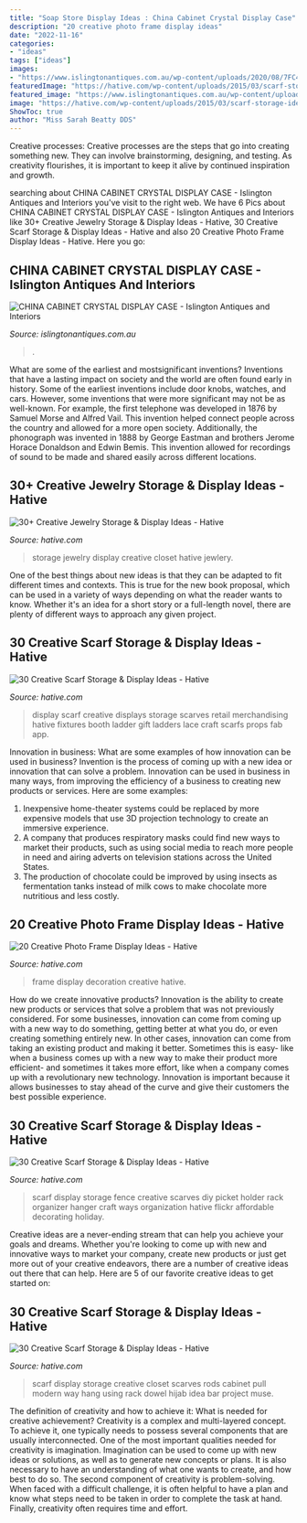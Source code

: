 ```yaml
---
title: "Soap Store Display Ideas : China Cabinet Crystal Display Case"
description: "20 creative photo frame display ideas"
date: "2022-11-16"
categories:
- "ideas"
tags: ["ideas"]
images:
- "https://www.islingtonantiques.com.au/wp-content/uploads/2020/08/7FC46296-7A13-4873-9816-E15A7BB24E4A.jpeg"
featuredImage: "https://hative.com/wp-content/uploads/2015/03/scarf-storage-ideas/18-creative-scarf-storage-and-display-ideas.jpg"
featured_image: "https://www.islingtonantiques.com.au/wp-content/uploads/2020/08/7FC46296-7A13-4873-9816-E15A7BB24E4A.jpeg"
image: "https://hative.com/wp-content/uploads/2015/03/scarf-storage-ideas/12-creative-scarf-storage-and-display-ideas.jpg"
ShowToc: true
author: "Miss Sarah Beatty DDS"
---
```



Creative processes:
Creative processes are the steps that go into creating something new. They can involve brainstorming, designing, and testing. As creativity flourishes, it is important to keep it alive by continued inspiration and growth.

	

		
searching about CHINA CABINET CRYSTAL DISPLAY CASE - Islington Antiques and Interiors you've visit to the right web. We have 6 Pics about CHINA CABINET CRYSTAL DISPLAY CASE - Islington Antiques and Interiors like 30+ Creative Jewelry Storage &amp; Display Ideas - Hative, 30 Creative Scarf Storage &amp; Display Ideas - Hative and also 20 Creative Photo Frame Display Ideas - Hative. Here you go:
		
    
## CHINA CABINET CRYSTAL DISPLAY CASE - Islington Antiques And Interiors

<img loading=lazy src="https://www.islingtonantiques.com.au/wp-content/uploads/2020/08/7FC46296-7A13-4873-9816-E15A7BB24E4A.jpeg" onerror="this.onerror=null;this.src='https://tse3.mm.bing.net/th?id=OIP.hdIHMHf3skG1ESPEVzH8pgHaGb&amp;pid=15.1';" alt="CHINA CABINET CRYSTAL DISPLAY CASE - Islington Antiques and Interiors">

_Source: islingtonantiques.com.au_

>. 

	

What are some of the earliest and mostsignificant inventions?
Inventions that have a lasting impact on society and the world are often found early in history. Some of the earliest inventions include door knobs, watches, and cars. However, some inventions that were more significant may not be as well-known. For example, the first telephone was developed in 1876 by Samuel Morse and Alfred Vail. This invention helped connect people across the country and allowed for a more open society. Additionally, the phonograph was invented in 1888 by George Eastman and brothers Jerome Horace Donaldson and Edwin Bemis. This invention allowed for recordings of sound to be made and shared easily across different locations.

    
## 30+ Creative Jewelry Storage &amp; Display Ideas - Hative

<img loading=lazy src="https://hative.com/wp-content/uploads/2015/01/jewelry-storage-display-ideas/19-closet-jewlery-storage.jpg" onerror="this.onerror=null;this.src='https://tse3.mm.bing.net/th?id=OIP.CcOPw0UBFo31M4naFHWcrwHaLH&amp;pid=15.1';" alt="30+ Creative Jewelry Storage &amp; Display Ideas - Hative">

_Source: hative.com_

>storage jewelry display creative closet hative jewlery. 

	

One of the best things about new ideas is that they can be adapted to fit different times and contexts. This is true for the new book proposal, which can be used in a variety of ways depending on what the reader wants to know. Whether it's an idea for a short story or a full-length novel, there are plenty of different ways to approach any given project.

    
## 30 Creative Scarf Storage &amp; Display Ideas - Hative

<img loading=lazy src="https://hative.com/wp-content/uploads/2015/03/scarf-storage-ideas/18-creative-scarf-storage-and-display-ideas.jpg" onerror="this.onerror=null;this.src='https://tse3.mm.bing.net/th?id=OIP.c5J0HupbKDhjwNlEKR3-MwHaMY&amp;pid=15.1';" alt="30 Creative Scarf Storage &amp; Display Ideas - Hative">

_Source: hative.com_

>display scarf creative displays storage scarves retail merchandising hative fixtures booth ladder gift ladders lace craft scarfs props fab app. 

	

Innovation in business: What are some examples of how innovation can be used in business?
Invention is the process of coming up with a new idea or innovation that can solve a problem. Innovation can be used in business in many ways, from improving the efficiency of a business to creating new products or services. Here are some examples: 
1. Inexpensive home-theater systems could be replaced by more expensive models that use 3D projection technology to create an immersive experience. 
2. A company that produces respiratory masks could find new ways to market their products, such as using social media to reach more people in need and airing adverts on television stations across the United States. 
3. The production of chocolate could be improved by using insects as fermentation tanks instead of milk cows to make chocolate more nutritious and less costly. 

    
## 20 Creative Photo Frame Display Ideas - Hative

<img loading=lazy src="https://hative.com/wp-content/uploads/2014/08/photo-frame-ideas/15-stairwell-photo-wall-decoration.jpg" onerror="this.onerror=null;this.src='https://tse1.mm.bing.net/th?id=OIP.DDzoKH5ls5A57y_QTRu71AHaLH&amp;pid=15.1';" alt="20 Creative Photo Frame Display Ideas - Hative">

_Source: hative.com_

>frame display decoration creative hative. 

	

How do we create innovative products?
Innovation is the ability to create new products or services that solve a problem that was not previously considered. For some businesses, innovation can come from coming up with a new way to do something, getting better at what you do, or even creating something entirely new. In other cases, innovation can come from taking an existing product and making it better. Sometimes this is easy- like when a business comes up with a new way to make their product more efficient- and sometimes it takes more effort, like when a company comes up with a revolutionary new technology. Innovation is important because it allows businesses to stay ahead of the curve and give their customers the best possible experience.

    
## 30 Creative Scarf Storage &amp; Display Ideas - Hative

<img loading=lazy src="https://hative.com/wp-content/uploads/2015/03/scarf-storage-ideas/12-creative-scarf-storage-and-display-ideas.jpg" onerror="this.onerror=null;this.src='https://tse3.mm.bing.net/th?id=OIP.3Ur6d2t7CqYFuvTA_ughpAHaLT&amp;pid=15.1';" alt="30 Creative Scarf Storage &amp; Display Ideas - Hative">

_Source: hative.com_

>scarf display storage fence creative scarves diy picket holder rack organizer hanger craft ways organization hative flickr affordable decorating holiday. 

	

Creative ideas are a never-ending stream that can help you achieve your goals and dreams. Whether you're looking to come up with new and innovative ways to market your company, create new products or just get more out of your creative endeavors, there are a number of creative ideas out there that can help. Here are 5 of our favorite creative ideas to get started on: 

    
## 30 Creative Scarf Storage &amp; Display Ideas - Hative

<img loading=lazy src="https://hative.com/wp-content/uploads/2015/03/scarf-storage-ideas/22-creative-scarf-storage-and-display-ideas.jpg" onerror="this.onerror=null;this.src='https://tse3.mm.bing.net/th?id=OIP.0ImfrkyXxX1z0jJL7FmPOQHaLF&amp;pid=15.1';" alt="30 Creative Scarf Storage &amp; Display Ideas - Hative">

_Source: hative.com_

>scarf display storage creative closet scarves rods cabinet pull modern way hang using rack dowel hijab idea bar project muse. 

	

The definition of creativity and how to achieve it: What is needed for creative achievement?
Creativity is a complex and multi-layered concept. To achieve it, one typically needs to possess several components that are usually interconnected. One of the most important qualities needed for creativity is imagination. Imagination can be used to come up with new ideas or solutions, as well as to generate new concepts or plans. It is also necessary to have an understanding of what one wants to create, and how best to do so. The second component of creativity is problem-solving. When faced with a difficult challenge, it is often helpful to have a plan and know what steps need to be taken in order to complete the task at hand. Finally, creativity often requires time and effort.

